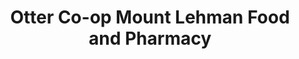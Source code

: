 ---
title: "Otter Co-op Mount Lehman Food and Pharmacy"
url: /abbotsford/otter-co-op-mount-lehman-food-and-pharmacy/
shop: supermarket
---